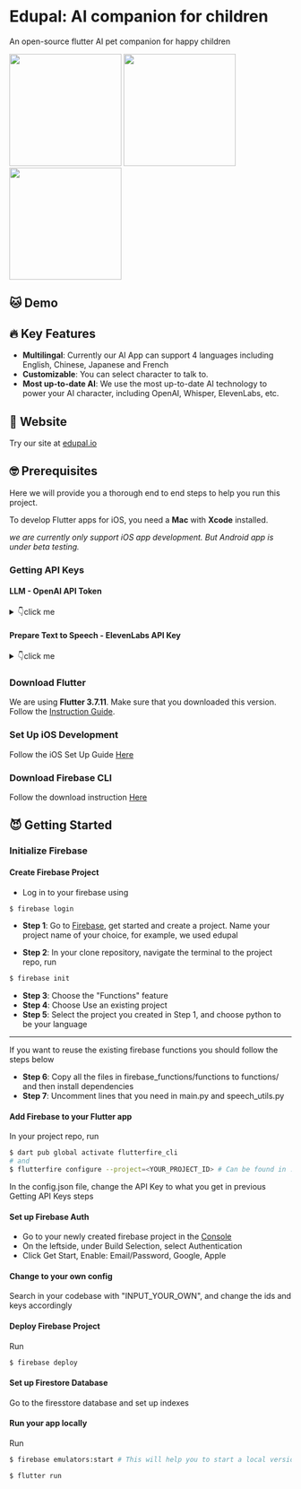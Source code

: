# Edupal: AI companion for children
An open-source flutter AI pet companion for happy children

<p float="left">
  <img src="https://github.com/juntoku9/edupal/assets/92097440/31f5d936-0e4d-44f6-95bc-74bf0be18dd2" width="200" />
  <img src="https://github.com/juntoku9/edupal/assets/92097440/38c5b910-fdac-4f44-8d55-3254fcc64c2b" width="200" /> 
  <img src="https://github.com/juntoku9/edupal/assets/92097440/614148b1-e019-4319-a0aa-c7cf01984328" width="200" />
</p>

## 🐱 Demo

## 🔥 Key Features
- **Multilingal**: Currently our AI App can support 4 languages including English, Chinese, Japanese and French
- **Customizable**: You can select character to talk to.
- **Most up-to-date AI**: We use the most up-to-date AI technology to power your AI character, including OpenAI, Whisper, ElevenLabs, etc.

## 🪩 Website
Try our site at [edupal.io](https://edupal.webflow.io/)

## 🤓 Prerequisites
Here we will provide you a thorough end to end steps to help you run this project.

To develop Flutter apps for iOS, you need a **Mac** with **Xcode** installed.

*we are currently only support iOS app development. But Android app is under beta testing.*

### Getting API Keys

#### LLM -  OpenAI API Token
<details><summary>👇click me</summary>
This application utilizes the OpenAI API to access its powerful language model capabilities. In order to use the OpenAI API, you will need to obtain an API token.

To get your OpenAI API token, follow these steps:

1. Go to the [OpenAI website](https://beta.openai.com/signup/) and sign up for an account if you haven't already.
2. Once you're logged in, navigate to the [API keys page](https://beta.openai.com/account/api-keys).
3. Generate a new API key by clicking on the "Create API Key" button.
4. Copy the API key and store it safely.
</details>

#### Prepare Text to Speech - ElevenLabs API Key
<details><summary>👇click me</summary>

1. Creating an ElevenLabs Account

Visit [ElevenLabs](https://beta.elevenlabs.io/) to create an account. You'll need this to access the text to speech and voice cloning features.

2. In your Profile Setting, you can get an API Key. Save it in a safe place.

</details>

### Download Flutter
We are using **Flutter 3.7.11**. Make sure that you downloaded this version. Follow the [Instruction Guide](https://docs.flutter.dev/get-started/install/macos#get-sdk).

### Set Up iOS Development
Follow the iOS Set Up Guide [Here](https://docs.flutter.dev/get-started/install/macos#ios-setup)

### Download Firebase CLI
Follow the download instruction [Here](https://firebase.google.com/docs/cli#setup_update_cli)

## 😈 Getting Started

### Initialize Firebase

#### Create Firebase Project
- Log in to your firebase using
```bash
$ firebase login
```
- **Step 1**: Go to [Firebase](https://firebase.google.com/), get started and create a project. Name your project name of your choice, for example, we used edupal

- **Step 2**: In your clone repository, navigate the terminal  to the project repo, run
```bash
$ firebase init
```
- **Step 3**: Choose the "Functions" feature
- **Step 4**: Choose Use an existing project
- **Step 5**: Select the project you created in Step 1, and choose python to be your language
---
If you want to reuse the existing firebase functions you should follow the steps below
- **Step 6**: Copy all the files in firebase_functions/functions to functions/ and then install dependencies
- **Step 7**: Uncomment lines that you need in main.py and speech_utils.py

#### Add Firebase to your Flutter app
In your project repo, run
```bash
$ dart pub global activate flutterfire_cli
# and
$ flutterfire configure --project=<YOUR_PROJECT_ID> # Can be found in .firebaserc in your local repo
```

In the config.json file, change the API Key to what you get in previous Getting API Keys steps

#### Set up Firebase Auth

- Go to your newly created firebase project in the [Console](https://console.firebase.google.com/)
- On the leftside, under Build Selection, select Authentication
- Click Get Start, Enable: Email/Password, Google, Apple

#### Change to your own config
Search in your codebase with "INPUT_YOUR_OWN", and change the ids and keys accordingly

#### Deploy Firebase Project

Run
```bash
$ firebase deploy
```

#### Set up Firestore Database
Go to the firesstore database and set up indexes


#### Run your app locally
Run
```bash
$ firebase emulators:start # This will help you to start a local version of your project
```

```bash
$ flutter run
```


